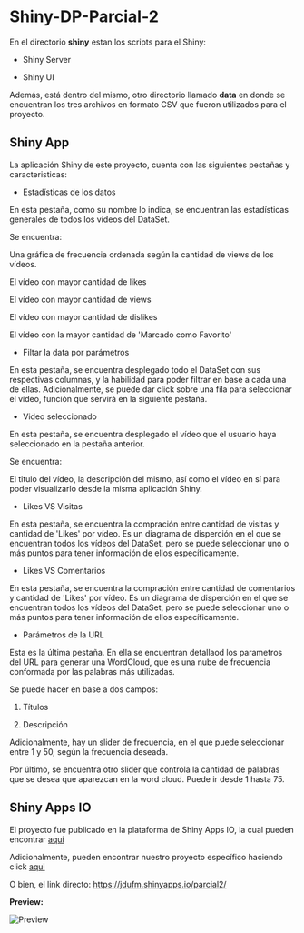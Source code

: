 # Shiny-DP-Parcial-2

En el directorio **shiny** estan los scripts para el Shiny:

- Shiny Server

- Shiny UI

Además, está dentro del mismo, otro directorio llamado **data** en donde se encuentran los tres archivos en formato CSV que fueron utilizados para el proyecto.

## Shiny App

La aplicación Shiny de este proyecto, cuenta con las siguientes pestañas y caracteristicas:

- Estadísticas de los datos

En esta pestaña, como su nombre lo indica, se encuentran las estadísticas generales de todos los vídeos del DataSet.

Se encuentra:

Una gráfica de frecuencia ordenada según la cantidad de views de los vídeos.

El vídeo con mayor cantidad de likes

El vídeo con mayor cantidad de views

El vídeo con mayor cantidad de dislikes

El vídeo con la mayor cantidad de 'Marcado como Favorito'

- Filtar la data por parámetros

En esta pestaña, se encuentra desplegado todo el DataSet con sus respectivas columnas, y la habilidad para poder filtrar en base a cada una de ellas. Adicionalmente, se puede dar click sobre una fila para seleccionar el vídeo, función que servirá en la siguiente pestaña.

- Video seleccionado

En esta pestaña, se encuentra desplegado el vídeo que el usuario haya seleccionado en la pestaña anterior.

Se encuentra:

El titulo del vídeo, la descripción del mismo, así como el vídeo en sí para poder visualizarlo desde la misma aplicación Shiny.

- Likes VS Visitas

En esta pestaña, se encuentra la compración entre cantidad de visitas y cantidad de 'Likes' por vídeo. Es un diagrama de disperción en el que se encuentran todos los vídeos del DataSet, pero se puede seleccionar uno o más puntos para tener información de ellos específicamente.

- Likes VS Comentarios

En esta pestaña, se encuentra la compración entre cantidad de comentarios y cantidad de 'Likes' por vídeo. Es un diagrama de disperción en el que se encuentran todos los vídeos del DataSet, pero se puede seleccionar uno o más puntos para tener información de ellos específicamente.

- Parámetros de la URL

Esta es la última pestaña. En ella se encuentran detallaod los parametros del URL para generar una WordCloud, que es una nube de frecuencia conformada por las palabras más utilizadas.

Se puede hacer en base a dos campos:

1. Títulos

2. Descripción

Adicionalmente, hay un slider de frecuencia, en el que puede seleccionar entre 1 y 50, según la frecuencia deseada.

Por último, se encuentra otro slider que controla la cantidad de palabras que se desea que aparezcan en la word cloud. Puede ir desde 1 hasta 75.

## Shiny Apps IO

El proyecto fue publicado en la plataforma de Shiny Apps IO, la cual pueden encontrar [aqui](https://www.shinyapps.io/)

Adicionalmente, pueden encontrar nuestro proyecto específico haciendo click [aqui](https://jdufm.shinyapps.io/parcial2/)

O bien, el link directo: https://jdufm.shinyapps.io/parcial2/

**Preview:**

![Preview](https://i.imgur.com/hJO3uoT.png)


